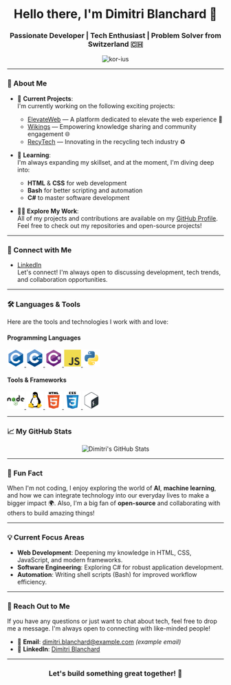 <h1 align="center">Hello there, I'm Dimitri Blanchard 👋</h1>
<h3 align="center">Passionate Developer | Tech Enthusiast | Problem Solver from Switzerland 🇨🇭</h3>

<p align="center">
  <img src="https://komarev.com/ghpvc/?username=kor-ius&label=Profile%20views&color=0e75b6&style=flat" alt="kor-ius" />
</p>

---

### 🚀 About Me

- 🔭 **Current Projects**:  
  I'm currently working on the following exciting projects:  
  - [ElevateWeb](https://elevateweb.ch/) — A platform dedicated to elevate the web experience 🚀  
  - [Wikings](https://wikings.org/) — Empowering knowledge sharing and community engagement 🌐  
  - [RecyTech](https://recytech.me/) — Innovating in the recycling tech industry ♻️

- 🌱 **Learning**:  
  I'm always expanding my skillset, and at the moment, I'm diving deep into:  
  - **HTML** & **CSS** for web development  
  - **Bash** for better scripting and automation  
  - **C#** to master software development

- 👨‍💻 **Explore My Work**:  
  All of my projects and contributions are available on my [GitHub Profile](https://github.com/Dimitri-Blanchard). Feel free to check out my repositories and open-source projects!

---

### 📱 Connect with Me

- [LinkedIn](https://www.linkedin.com/in/dimitri-blanchard-624695335/)  
  Let's connect! I'm always open to discussing development, tech trends, and collaboration opportunities.
  
---

### 🛠️ Languages & Tools

Here are the tools and technologies I work with and love:

#### Programming Languages

<p align="left">
  <a href="https://www.cprogramming.com/" target="_blank" rel="noreferrer">
    <img src="https://raw.githubusercontent.com/devicons/devicon/master/icons/c/c-original.svg" alt="C" width="40" height="40"/>
  </a>
  <a href="https://www.w3schools.com/cpp/" target="_blank" rel="noreferrer">
    <img src="https://raw.githubusercontent.com/devicons/devicon/master/icons/cplusplus/cplusplus-original.svg" alt="C++" width="40" height="40"/>
  </a>
  <a href="https://www.w3schools.com/cs/" target="_blank" rel="noreferrer">
    <img src="https://raw.githubusercontent.com/devicons/devicon/master/icons/csharp/csharp-original.svg" alt="C#" width="40" height="40"/>
  </a>
  <a href="https://developer.mozilla.org/en-US/docs/Web/JavaScript" target="_blank" rel="noreferrer">
    <img src="https://raw.githubusercontent.com/devicons/devicon/master/icons/javascript/javascript-original.svg" alt="JavaScript" width="40" height="40"/>
  </a>
  <a href="https://www.python.org" target="_blank" rel="noreferrer">
    <img src="https://raw.githubusercontent.com/devicons/devicon/master/icons/python/python-original.svg" alt="Python" width="40" height="40"/>
  </a>
</p>

#### Tools & Frameworks

<p align="left">
  <a href="https://nodejs.org" target="_blank" rel="noreferrer">
    <img src="https://raw.githubusercontent.com/devicons/devicon/master/icons/nodejs/nodejs-original-wordmark.svg" alt="Node.js" width="40" height="40"/>
  </a>
  <a href="https://www.linux.org/" target="_blank" rel="noreferrer">
    <img src="https://raw.githubusercontent.com/devicons/devicon/master/icons/linux/linux-original.svg" alt="Linux" width="40" height="40"/>
  </a>
  <a href="https://www.w3.org/html/" target="_blank" rel="noreferrer">
    <img src="https://raw.githubusercontent.com/devicons/devicon/master/icons/html5/html5-original-wordmark.svg" alt="HTML5" width="40" height="40"/>
  </a>
  <a href="https://www.w3.org/css/" target="_blank" rel="noreferrer">
    <img src="https://raw.githubusercontent.com/devicons/devicon/master/icons/css3/css3-original-wordmark.svg" alt="CSS3" width="40" height="40"/>
  </a>
  <a href="https://www.gnu.org/software/bash/" target="_blank" rel="noreferrer">
    <img src="https://raw.githubusercontent.com/devicons/devicon/master/icons/bash/bash-original.svg" alt="Bash" width="40" height="40"/>
  </a>
</p>

---

### 📈 My GitHub Stats

<p align="center">
  <img src="https://github-readme-stats.vercel.app/api?username=Dimitri-Blanchard&show_icons=true&hide_title=true&count_private=true&theme=radical" alt="Dimitri's GitHub Stats" />
</p>

---

### 💬 Fun Fact

When I'm not coding, I enjoy exploring the world of **AI**, **machine learning**, and how we can integrate technology into our everyday lives to make a bigger impact 🌍. Also, I'm a big fan of **open-source** and collaborating with others to build amazing things!

---

### 💡 Current Focus Areas

- **Web Development**: Deepening my knowledge in HTML, CSS, JavaScript, and modern frameworks.
- **Software Engineering**: Exploring C# for robust application development.
- **Automation**: Writing shell scripts (Bash) for improved workflow efficiency.

---

### 📩 Reach Out to Me

If you have any questions or just want to chat about tech, feel free to drop me a message. I'm always open to connecting with like-minded people!

- 📧 **Email**: [dimitri.blanchard@example.com](mailto:dimitri.blanchard@example.com) *(example email)*  
- 💬 **LinkedIn**: [Dimitri Blanchard](https://www.linkedin.com/in/dimitri-blanchard-624695335/)

---

<h3 align="center">Let's build something great together! 🚀</h3>
